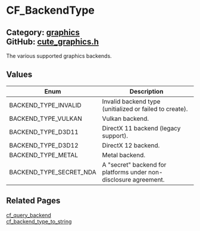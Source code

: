 [//]: # (This file is automatically generated by Cute Framework's docs parser.)
[//]: # (Do not edit this file by hand!)
[//]: # (See: https://github.com/RandyGaul/cute_framework/blob/master/samples/docs_parser.cpp)
[](../header.md ':include')

# CF_BackendType

Category: [graphics](/api_reference?id=graphics)  
GitHub: [cute_graphics.h](https://github.com/RandyGaul/cute_framework/blob/master/include/cute_graphics.h)  
---

The various supported graphics backends.

## Values

Enum | Description
--- | ---
BACKEND_TYPE_INVALID | Invalid backend type (unitialized or failed to create).
BACKEND_TYPE_VULKAN | Vulkan backend.
BACKEND_TYPE_D3D11 | DirectX 11 backend (legacy support).
BACKEND_TYPE_D3D12 | DirectX 12 backend.
BACKEND_TYPE_METAL | Metal backend.
BACKEND_TYPE_SECRET_NDA | A "secret" backend for platforms under non-disclosure agreement.

## Related Pages

[cf_query_backend](/graphics/cf_query_backend.md)  
[cf_backend_type_to_string](/graphics/cf_backend_type_to_string.md)  
